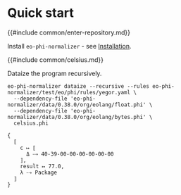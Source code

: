 # Quick start

{{#include common/enter-repository.md}}

Install `eo-phi-normalizer` - see [Installation](./installation.md).

{{#include common/celsius.md}}

Dataize the program recursively.

```$ as console
eo-phi-normalizer dataize --recursive --rules eo-phi-normalizer/test/eo/phi/rules/yegor.yaml \
  --dependency-file 'eo-phi-normalizer/data/0.38.0/org/eolang/float.phi' \
  --dependency-file 'eo-phi-normalizer/data/0.38.0/org/eolang/bytes.phi' \
  celsius.phi
```

```console
{
  ⟦
    c ↦ ⟦
      Δ ⤍ 40-39-00-00-00-00-00-00
    ⟧,
    result ↦ 77.0,
    λ ⤍ Package
  ⟧
}
```
